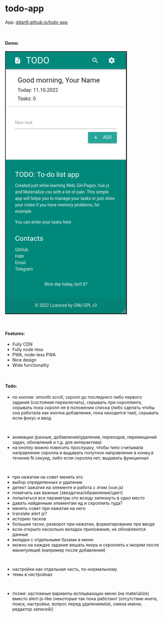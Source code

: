 # todo-app

App: [ddan9.github.io/todo-app](https://ddan9.github.io/todo-app)

<br/>

#### Demo:

![Demo](demo.png)

<br/>

#### Features:

- Fully CDN
- Fully node-less
- PWA, node-less PWA
- Nice design
- Wide functionality

<br/>

#### Todo:

- по кнопке: smooth scroll, скролл до последнего либо первого задания (состояния переключать), скрывать при скроллинге, скрывать пока скролл не в положении списка (либо сделать чтобы она работала как кнопка добавления, пока находится там), скрывать если фокус и ввод

<br/>

- анимации (разные, добавления/удаления, переходов, перемещений задач, обновлений и т.д. для интерактива)
- на кнопку можно повесить прослушку, чтобы типо считывала направление скролла и выдавать попутное направление в конец в течение N секунд, либо если скролла нет, выдавать функционал

<br/>

- при нажатии на совет менять его
- выбор определенных и удаление
- детект зажатия на элементе и работа с этим (vue.js)
- помечать как важные (звездочка/обрамление/цвет)
- попытаться все параметры ото всюду запихнуть в одно место
- давать найденным элементам ид и скроллить туда?
- менять совет при нажатии на него
- translate alert js?
- историю тасков
- большие таски, разворот при нажатии, форматирование при вводе
- если открыто несколько вкладок приложения, не обновляются данные
- вкладки с отдельными базами в меню
- можно на каждое задание вешать якорь и скроллить к якорям после манипуляций (например после добавления)

<br/>

- настройки как отдельная часть, по-нормальному
- темы в настройках

<br/>

- позже: кастомные варианты всплывающих меню (на materialize) вместо alert-js-like (некоторые так пока работают (отсутствие инета, поиск, настройки, вопрос перед удалением(и), смена имени, редактор записей))
